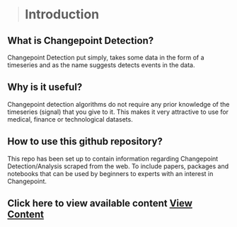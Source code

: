 > # Introduction


## What is Changepoint Detection?

Changepoint Detection put simply, takes some data in the form of a timeseries and as the name suggests detects events in the data.

## Why is it useful?

Changepoint detection algorithms do not require any prior knowledge of the timeseries (signal) that you give to it.  This makes it very attractive to use for medical, finance or technological datasets.

## How to use this github repository?

This repo has been set up to contain information regarding Changepoint Detection/Analysis scraped from the web. To include papers, packages and notebooks that can be used by beginners to experts with an interest in Changepoint.

## Click here to view available content [View Content](https://changepointanalysis.github.io/content "Changepoint Analysis Content")

